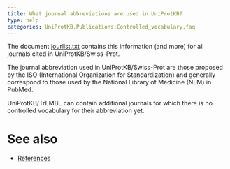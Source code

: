 ```yaml
---
title: What journal abbreviations are used in UniProtKB?
type: help
categories: UniProtKB,Publications,Controlled_vocabulary,faq
---
```


The document [jourlist.txt](https://ftp.uniprot.org/pub/databases/uniprot/current_release/knowledgebase/complete/docs/jourlist.txt) contains this information (and more) for all journals cited in UniProtKB/Swiss-Prot.

The journal abbreviation used in UniProtKB/Swiss-Prot are those proposed by the ISO (International Organization for Standardization) and generally correspond to those used by the National Library of Medicine (NLM) in PubMed.

UniProtKB/TrEMBL can contain additional journals for which there is no controlled vocabulary for their abbreviation yet.

# See also

-   [References](https://www.uniprot.org/help/publications_section)
